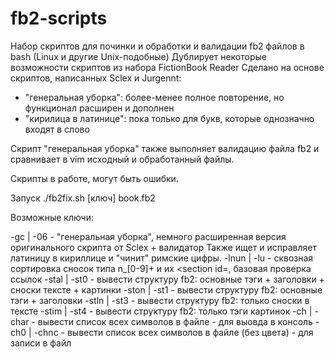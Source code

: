 # fb2-scripts
Набор скриптов для починки и обработки и валидации fb2 файлов в bash (Linux и другие Unix-подобные)
Дублирует некоторые возможности скриптов из набора FictionBook Reader
Сделано на основе скриптов, написанных Sclex и Jurgennt:
- "генеральная уборка": более-менее полное повторение, но функционал расширен и дополнен
- "кирилица в латинице": пока только для букв, которые однозначно входят в слово

Скрипт "генеральная уборка" также выполняет валидацию файла fb2 и сравнивает в vim исходный и обработанный файлы.

Скрипты в работе, могут быть ошибки.


Запуск ./fb2fix.sh [ключ] book.fb2

Возможные ключи:

-gc   | -06 	- "генеральная уборка", немного расширенная версия оригинального скрипта от Sclex + валидатор
                  Также ищет и исправляет латиницу в кириллице и "чинит" римские цифры.
-lnun | -lu 	- сквозная сортировка сносок типа n_[0-9]+ и их <section id=, базовая проверка ссылок
-stal | -st0	- вывести структуру fb2: основные тэги + заголовки + сноски тексте + картинки
-ston | -st1	- вывести структуру fb2: основные тэги + заголовки
-stln | -st3	- вывести структуру fb2: только сноски в тексте
-stim | -st4	- вывести структуру fb2: только тэги картинок
-ch   | -char	- вывести список всех символов в файле - для выовда в консоль
-ch0  | -chnc	- вывести список всех символов в файле (без цвета) - для записи в файл

